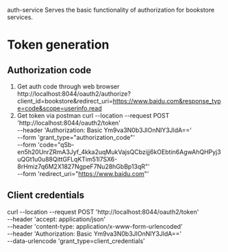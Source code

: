 auth-service
Serves the basic functionality of authorization for bookstore services.

# Token generation
## Authorization code
1. Get auth code through web browser
   http://localhost:8044/oauth2/authorize?client_id=bookstore&redirect_uri=https://www.baidu.com&response_type=code&scope=userinfo.read
2. Get token via postman
   curl --location --request POST 'http://localhost:8044/oauth2/token' \
   --header 'Authorization: Basic Ym9va3N0b3JlOnNlY3JldA==' \
   --form 'grant_type="authorization_code"' \
   --form 'code="qSb-en5h20UnrZRmA3Jyf_4kka2uqMukVajsQCbzijj6kOEbtin6AgwAhQHPyj3uQGt1u0u88QittGFLqKTim51l7SX6-8rHmiz7q6M2X1827NgpeF7Nu28hGbBp13qR"' \
   --form 'redirect_uri="https://www.baidu.com"'
## Client credentials
   curl --location --request POST 'http://localhost:8044/oauth2/token' \
   --header 'accept:  application/json' \
   --header 'content-type: application/x-www-form-urlencoded' \
   --header 'Authorization: Basic Ym9va3N0b3JlOnNlY3JldA==' \
   --data-urlencode 'grant_type=client_credentials'
   
